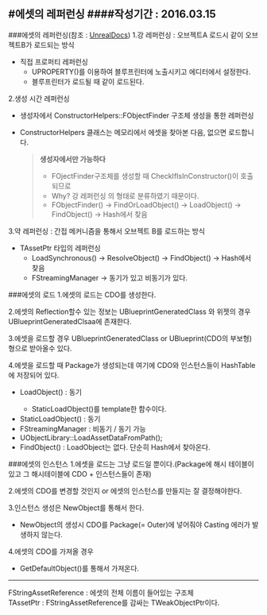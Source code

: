 #에셋의 레퍼런싱
####작성기간 : 2016.03.15
---
###에셋의 레퍼런싱(참조 : [UnrealDocs](https://docs.unrealengine.com/latest/KOR/Programming/Assets/ReferencingAssets/index.html))
1.강 레퍼런싱 : 오브젝트A 로드시 같이 오브젝트B가 로드되는 방식
- 직접 프로퍼티 레퍼런싱
  - UPROPERTY()를 이용하여 블루프린터에 노출시키고 에디터에서 설정한다.
  - 블루프린터가 로드될 때 같이 로드된다.

2.생성 시간 레퍼런싱
  - 생성자에서 ConstructorHelpers::FObjectFinder 구조체 생성을 통한 레퍼런싱
  - ConstructorHelpers 클래스는 메모리에서 에셋을 찾아본 다음, 없으면 로드합니다.
  
    > **생성자에서만 가능하다**
    > - FOjectFinder구조체를 생성할 때 CheckIfIsInConstructor()이 호출되므로
    > - Why? 강 레퍼런싱 의 형태로 분류하였기 때문이다.
    > - FObjectFinder() -> FindOrLoadObject() -> LoadObject() -> FindObject() -> Hash에서 찾음
    
3.약 레퍼런싱 : 간접 메커니즘을 통해서 오브젝트 B를 로드하는 방식
- TAssetPtr 타입의 레퍼런싱
  - LoadSynchronous() -> ResolveObject() -> FindObject() -> Hash에서 찾음
  - FStreamingManager -> 동기가 있고 비동기가 있다.

###에셋의 로드
1.에셋의 로드는 CDO를 생성한다.

2.에셋의 Reflection할수 있는 정보는 UBlueprintGeneratedClass 와 위젯의 경우 UBlueprintGeneratedClsaa에 존재한다.

3.에셋을 로드할 경우 UBlueprintGeneratedClass or UBlueprint(CDO의 부보형) 형으로 받아올수 있다.

4.에셋을 로드할 때 Package가 생성되는데 여기에 CDO와 인스턴스들이 HashTable에 저장되어 있다.
- LoadObject<t>() : 동기
  - StaticLoadObject()를 template한 함수이다.
- StaticLoadObject() : 동기
- FStreamingManager : 비동기 / 동기 가능
- UObjectLibrary::LoadAssetDataFromPath();
- FindObject() : LoadObject는 없다. 단순히 Hash에서 찾아온다. 

###에셋의 인스턴스
1.에셋을 로드는 그냥 로드일 뿐이다.(Package에 해시 테이블이 있고 그 해시테이블에 CDO + 인스턴스들이 존재)

2.에셋의 CDO를 변경할 것인지 or 에셋의 인스턴스를 만들지는 잘 결정해야한다.

3.인스턴스 생성은 NewObject를 통해서 한다.
 - NewObject의 생성시 CDO를 Package(= Outer)에 넣어줘야 Casting 에러가 발생하지 않는다.

4.에셋의 CDO를 가져올 경우
 - GetDefaultObject()를 통해서 가져온다.

---
FStringAssetReference : 에셋의 전체 이름이 들어있는 구조체  
TAssetPtr : FStringAssetReference를 감싸는 TWeakObjectPtr이다.
